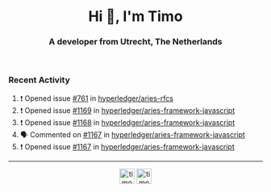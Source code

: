 <h1 align="center">Hi 👋, I'm Timo</h1>
<h3 align="center">A developer from Utrecht, The Netherlands</h3>
<br/>
<!-- https://github.com/rahuldkjain/github-profile-readme-generator --!>

<!--  <p align="left"><img src="https://github-readme-stats.vercel.app/api?username=timoglastra&show_icons=true&count_private=true&" alt="timoglastra" /></p> --!>

<!--
Github language stats
<p align="left"><img src="https://github-readme-stats.vercel.app/api/top-langs/?username=timoglastra&layout=compact" alt="timoglastra" /><p>
-->

<!-- Codestats language stats -->
<!-- <p align="left"><img src="https://codestats-readme.vercel.app/api/top-langs/?username=timoglastra&layout=compact&language_count=12" alt="timoglastra" /><p>    --!>
  
<h3>Recent Activity</h3>

<!--START_SECTION:activity-->
1. ❗️ Opened issue [#761](https://github.com/hyperledger/aries-rfcs/issues/761) in [hyperledger/aries-rfcs](https://github.com/hyperledger/aries-rfcs)
2. ❗️ Opened issue [#1169](https://github.com/hyperledger/aries-framework-javascript/issues/1169) in [hyperledger/aries-framework-javascript](https://github.com/hyperledger/aries-framework-javascript)
3. ❗️ Opened issue [#1168](https://github.com/hyperledger/aries-framework-javascript/issues/1168) in [hyperledger/aries-framework-javascript](https://github.com/hyperledger/aries-framework-javascript)
4. 🗣 Commented on [#1167](https://github.com/hyperledger/aries-framework-javascript/issues/1167) in [hyperledger/aries-framework-javascript](https://github.com/hyperledger/aries-framework-javascript)
5. ❗️ Opened issue [#1167](https://github.com/hyperledger/aries-framework-javascript/issues/1167) in [hyperledger/aries-framework-javascript](https://github.com/hyperledger/aries-framework-javascript)
<!--END_SECTION:activity-->

---

<p align="center">
<a href="https://twitter.com/timoglastra" target="blank"><img align="center" src="https://cdn.jsdelivr.net/npm/simple-icons@3.0.1/icons/twitter.svg" alt="timoglastra" height="30" width="30" /></a>
<a href="https://linkedin.com/in/timoglastra" target="blank"><img align="center" src="https://cdn.jsdelivr.net/npm/simple-icons@3.0.1/icons/linkedin.svg" alt="timoglastra" height="30" width="30" /></a>
</p>



